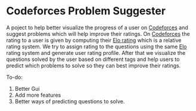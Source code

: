 # Codeforces Problem Suggester
A poject to help better visualize the progress of a user on [Codeforces](https://codeforces.com/) and suggest problems which will help improve their ratings. On [Codeforces](https://codeforces.com/) the rating to a user is given by computing their [Elo rating](http://codeforces.com/blog/entry/102) which is a relative rating system. We try to assign rating to the questions using the same [Elo](https://en.wikipedia.org/wiki/Elo_rating_system) rating system and generate user rating profile. After that we visualize the questions solved by the user based on different tags and help users to predict which problems to solve so they can best improve their ratings.

To-do:<br>
1. Better Gui<br>
2. Add more features<br>
3. Better ways of predicting questions to solve.<br>
